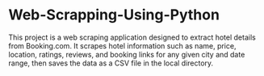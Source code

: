 # Web-Scrapping-Using-Python
This project is a web scraping application designed to extract hotel details from Booking.com. It scrapes hotel information such as name, price, location, ratings, reviews, and booking links for any given city and date range, then saves the data as a CSV file in the local directory.
